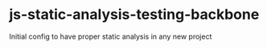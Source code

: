 # js-static-analysis-testing-backbone

Initial config to have proper static analysis in any new project
